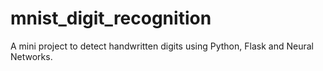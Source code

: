 # mnist_digit_recognition
A mini project to detect handwritten digits using Python, Flask and Neural Networks.
